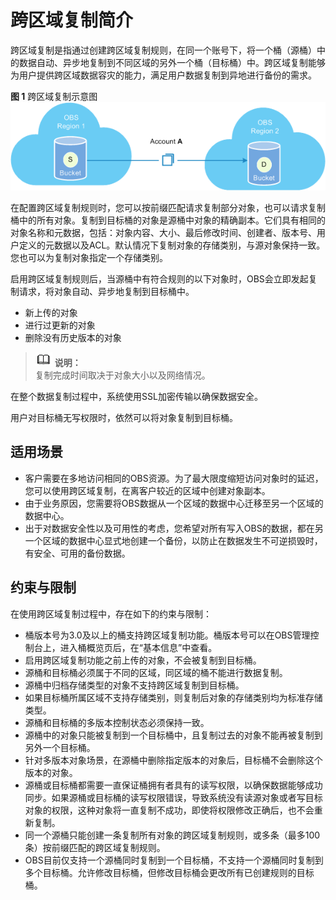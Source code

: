 # 跨区域复制简介<a name="obs_03_0002"></a>

跨区域复制是指通过创建跨区域复制规则，在同一个账号下，将一个桶（源桶）中的数据自动、异步地复制到不同区域的另外一个桶（目标桶）中。跨区域复制能够为用户提供跨区域数据容灾的能力，满足用户数据复制到异地进行备份的需求。

**图 1**  跨区域复制示意图<a name="fig1334119194217"></a>  
![](figures/跨区域复制示意图.png "跨区域复制示意图")

在配置跨区域复制规则时，您可以按前缀匹配请求复制部分对象，也可以请求复制桶中的所有对象。复制到目标桶的对象是源桶中对象的精确副本。它们具有相同的对象名称和元数据，包括：对象内容、大小、最后修改时间、创建者、版本号、用户定义的元数据以及ACL。默认情况下复制对象的存储类别，与源对象保持一致。您也可以为复制对象指定一个存储类别。

启用跨区域复制规则后，当源桶中有符合规则的以下对象时，OBS会立即发起复制请求，将对象自动、异步地复制到目标桶中。

-   新上传的对象
-   进行过更新的对象
-   删除没有历史版本的对象

>![](public_sys-resources/icon-note.gif) **说明：**   
>复制完成时间取决于对象大小以及网络情况。  

在整个数据复制过程中，系统使用SSL加密传输以确保数据安全。

用户对目标桶无写权限时，依然可以将对象复制到目标桶。

## 适用场景<a name="section50131461181156"></a>

-   客户需要在多地访问相同的OBS资源。为了最大限度缩短访问对象时的延迟，您可以使用跨区域复制，在离客户较近的区域中创建对象副本。
-   由于业务原因，您需要将OBS数据从一个区域的数据中心迁移至另一个区域的数据中心。
-   出于对数据安全性以及可用性的考虑，您希望对所有写入OBS的数据，都在另一个区域的数据中心显式地创建一个备份，以防止在数据发生不可逆损毁时，有安全、可用的备份数据。

## 约束与限制<a name="section14840141181339"></a>

在使用跨区域复制过程中，存在如下的约束与限制：

-   桶版本号为3.0及以上的桶支持跨区域复制功能。桶版本号可以在OBS管理控制台上，进入桶概览页后，在“基本信息”中查看。
-   启用跨区域复制功能之前上传的对象，不会被复制到目标桶。
-   源桶和目标桶必须属于不同的区域，同区域的桶不能进行数据复制。
-   源桶中归档存储类型的对象不支持跨区域复制到目标桶。
-   如果目标桶所属区域不支持存储类别，则复制后对象的存储类别均为标准存储类型。
-   源桶和目标桶的多版本控制状态必须保持一致。
-   源桶中的对象只能被复制到一个目标桶中，且复制过去的对象不能再被复制到另外一个目标桶。
-   针对多版本对象场景，在源桶中删除指定版本的对象后，目标桶不会删除这个版本的对象。
-   源桶或目标桶都需要一直保证桶拥有者具有的读写权限，以确保数据能够成功同步。如果源桶或目标桶的读写权限错误，导致系统没有读源对象或者写目标对象的权限，这种对象将一直复制不成功，即使将权限修改正确后，也不会重新复制。
-   同一个源桶只能创建一条复制所有对象的跨区域复制规则，或多条（最多100条）按前缀匹配的跨区域复制规则。
-   OBS目前仅支持一个源桶同时复制到一个目标桶，不支持一个源桶同时复制到多个目标桶。允许修改目标桶，但修改目标桶会更改所有已创建规则的目标桶。

